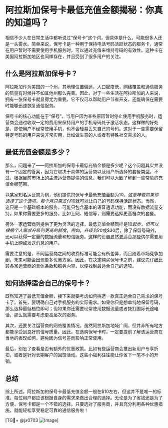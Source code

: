 # 阿拉斯加保号卡最低充值金额揭秘：你真的知道吗？

相信不少人在日常生活中都听说过“保号卡”这个词，但具体是什么，可能很多人还是一头雾水。简单来说，保号卡是一种用于保持电话号码活跃状态的服务卡，通常在用户暂时不需要使用手机服务时，可以通过充值来维持号码的有效性。这种卡在美国阿拉斯加地区也同样存在，并且受到了很多用户的关注。

## 什么是阿拉斯加保号卡？

阿拉斯加作为美国的一个州，其地理位置偏远，人口密度低，网络覆盖和通信服务的质量有时候并不如其他州那么完善。因此，对于一些生活在阿拉斯加的人来说，拥有一张保号卡就显得尤为重要。它不仅可以帮助用户节省开支，还能确保在需要时能够迅速恢复通信服务。

保号卡的核心功能在于“保号”。当用户因为某些原因暂时停止使用手机服务时，运营商会通过收取一定的费用来保持用户的手机号码处于激活状态。这样做的好处是，即使用户不经常使用手机，也不会轻易丢失自己的号码。这对于一些需要保留特定号码的用户来说非常实用，比如做生意的人或者有特殊社交需求的人。

## 最低充值金额是多少？

那么，问题来了——阿拉斯加的保号卡最低充值金额是多少呢？这个问题其实并没有一个固定的答案，因为它取决于具体的运营商以及用户所选择的套餐类型。不过，根据目前市场上的主流运营商提供的信息，我们可以大致了解到一些常见的充值金额范围。

以某家知名运营商为例，他们提供的保号卡最低充值金额为$10。这意味着如果你选择了这个选项，每个月只需支付$10就可以让自己的号码保持活跃状态。当然，这只是一个基础版本的服务，可能只包含基本的语音通话功能，而没有数据流量支持。如果你需要更多的服务，比如上网、短信等，则需要选择更高档次的套餐。

另外一家运营商则提供了更为灵活的选择，最低充值金额同样是$10起步，但可以根据个人需求升级到更高的额度。例如，升级到$20或$30后，除了保留号码外，还可以获得一定量的数据流量和短信服务。这样的设置显然更适合那些偶尔需要用手机上网或发送消息的用户。

需要注意的是，不同运营商之间的收费标准可能会有所差异，而且随着市场竞争加剧，未来可能会出现更多优惠方案。因此，在决定购买保号卡之前，建议先仔细比较各家运营商的具体条款和服务内容，以便找到最适合自己的选项。

## 如何选择适合自己的保号卡？

既然知道了最低充值金额，接下来就要考虑如何挑选一款真正适合自己需求的保号卡了。首先，要明确自己对手机服务的实际需求。如果你只是想单纯地保留号码，那么选择最低档位即可；但如果你还需要经常使用数据流量或者拨打国际长途电话，那么就需要考虑更高层次的服务。

其次，还要关注运营商的网络覆盖情况。虽然阿拉斯加地域广阔，但并非所有地方都能享受到良好的信号质量。因此，在选购保号卡时，一定要提前了解该运营商在当地的表现如何，避免因为信号差而影响正常使用。

最后，别忘了查看是否有额外的优惠政策。比如有些运营商会推出新用户专享折扣，或者是针对长期客户的回馈活动。这些小福利往往能让你省下一笔不小的开销。

## 总结

综上所述，阿拉斯加的保号卡最低充值金额一般在$10左右，但这并不是唯一的标准。每位用户都应该根据自身的需求来做出合理的选择。无论是为了省钱还是为了方便，保号卡都是一个不错的选择。只要选对了服务商，并且充分利用各种优惠措施，就能轻松享受稳定可靠的通信服务啦！

[TG💪+ @jx0703 ![Image](https://github.com/user-attachments/assets/dbca1d08-cadb-493c-b0ec-ad6f7a83f270)]